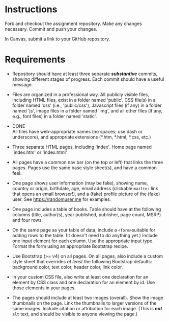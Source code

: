 
# Instructions
Fork and checkout the assignment repository. Make any changes necessary. Commit and push your changes.

In Canvas, submit a link to your GitHub repository.

# Requirements
* Repository should have at least three separate _**substantive**_ commits, showing different stages of progress. Each commit should have a useful message.

* Files are organized in a professional way. All publicly visible files, including HTML files, exist in a folder named 'public'. CSS file(s) in a folder named 'css' (i.e., 'public/css'), Javascript files (if any) in a folder named 'js', image files in a folder named 'img', and all other files (if any, e.g., font files) in a folder named 'static'.

* DONE        
All files have web-appropriate names (no spaces; use dash or underscore), and appropriate extensions (\*.htm, \*.html, \*.css, etc.)

* Three separate HTML pages, including 'index'. Home page named 'index.htm' or 'index.html'

* All pages have a common nav bar (on the top or left) that links the three pages. Pages use the same base style sheet(s), and have a common feel.

* One page shows user information (may be fake), showing name, country or origin, birthdate, age, email address (clickable `mailto:` link that opens an email browser!), and a (fake) profile picture of the (fake) user. See https://randomuser.me for examples.

* One page includes a table of books. Table should have at the following columns (title, author(s), year published, publisher, page count, MSRP) and four rows.

* On the same page as your table of data, include a `<form>`suitable for adding rows to the table. (It doesn't need to *do* anything yet.) Include one input element for each column. Use the appropriate input type. Format the form using an appropriate Bootstrap recipe.

* Use Bootstrap (>= v4) on all pages. On all pages, also include a custom style sheet that overrides *at least* the following Bootstrap defaults: background color, text color, header color, link color.

* In your custom CSS file, also write at least one declaration for an element by CSS class and one declaration for an element by id. Use those elements in your pages.

* The pages should include at least two images (overall). Show the image thumbnails on the page. Link the thumbnails to larger versions of the same images. Include citation or attribution for each image. (This is _**not**_ `alt` text, and should be visible to anyone viewing the page.)
